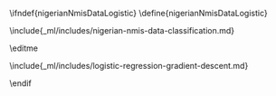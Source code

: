 \ifndef{nigerianNmisDataLogistic}
\define{nigerianNmisDataLogistic}

\include{_ml/includes/nigerian-nmis-data-classification.md}

\editme

\include{_ml/includes/logistic-regression-gradient-descent.md}

\endif
